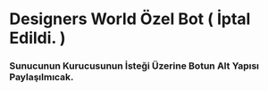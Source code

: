 <h1> Designers World Özel Bot ( İptal Edildi. ) </h1>
<h3> Sunucunun Kurucusunun İsteği Üzerine Botun Alt Yapısı Paylaşılmıcak.</h3>

